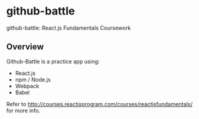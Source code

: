 # github-battle
github-battle: React.js Fundamentals Coursework

## Overview

Github-Battle is a practice app using:
* React.js
* npm / Node.js
* Webpack
* Babel

Refer to http://courses.reactjsprogram.com/courses/reactjsfundamentals/ for more
info.
